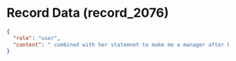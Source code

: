 # Record Data (record_2076)

```json
{
  "role": "user",
  "content": " combined with her statemnet to make me a manager after being initially motivated to get rid of me says what"
}
```
